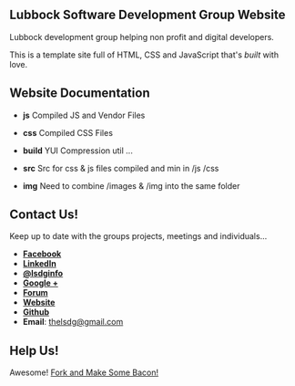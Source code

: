 Lubbock Software Development Group Website
-------------------
 Lubbock development group helping non profit and digital developers.

This is a template site full of HTML, CSS and JavaScript that's *built* with love. 


Website Documentation
-------------------

* **js** Compiled JS and Vendor Files
* **css** Compiled CSS Files
* **build** YUI Compression util ...
* **src** Src for css & js files compiled and min in /js /css

* **img** Need to combine /images & /img into the same folder





Contact Us!
-------------------

Keep up to date with the groups projects, meetings and individuals...

* **[Facebook](https://www.facebook.com/groups/378191042235127/)**
* **[LinkedIn](http://www.linkedin.com/groups/Lubbock-Software-Developers-Group-4504380/about)**
* **[@lsdginfo](https://twitter.com/lsdginfo)**
* **[Google +](https://plus.google.com/u/0/101548168416037255049/posts)**
* **[Forum](http://lsdg.skewedaspect.com/)**
* **[Website](http://lbkdev.skewedaspect.org)**
* **[Github](https://github.com/LSDG)**
* **Email**: thelsdg@gmail.com



Help Us!
---------------

Awesome! [Fork and Make Some Bacon!](git://github.com/kingbin/LSDG-Web.git)